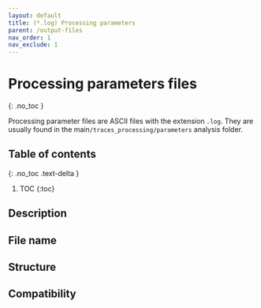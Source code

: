 ```yaml
---
layout: default
title: (*.log) Processing parameters
parent: /output-files
nav_order: 1
nav_exclude: 1
---
```



# Processing parameters files
{: .no_toc }

Processing parameter files are ASCII files with the extension `.log`. They are usually found in the main`/traces_processing/parameters` analysis folder.

## Table of contents
{: .no_toc .text-delta }

1. TOC
{:toc}

## Description

## File name

## Structure

## Compatibility